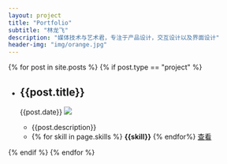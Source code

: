 ```yaml
---
layout: project
title: "Portfolio"
subtitle: "林龙飞"
description: "媒体技术与艺术君，专注于产品设计，交互设计以及界面设计"
header-img: "img/orange.jpg"
---
```



<!-- <ul class="listing">
{% for post in site.posts %}
{% if post.type == "project" %}
  {% capture y %}{{post.date | date:"%Y"}}{% endcapture %}

  <li class="listing-item">
    <time datetime="{{ post.date | date:"%Y-%m-%d" }}">{{ post.date | date:"%Y-%m-%d" }}</time>
    <a href="{{ post.url }}" title="{{ post.title }}">{{ post.title }}</a>
  </li>
{% endif %}
{% endfor %}
</ul> -->

{% for post in site.posts %}
{% if post.type == "project" %}
<div class = "main">
	<ul class= "cbp_tmtimeline">
		<li>
			<div class = "cbp_tmlabel">
				<h2 id = "boxoffice">{{post.title}}</h2>
				<time>{{post.date}}</time>
				<img src="{{post.imgsrc}}">
				<ul>
					<li>
						{{post.description}}
					</li>
					<li class = "skill">
						{% for skill in page.skills %}
						<span><b>{{skill}}</b></span>
						{% endfor%}
						<span class = "link">
							<a target="_blank" href="{{post.url}}">查看</a>
						</span>
					</li>
				</ul>
			</div>
	</ul>
</div>

{% endif %}
{% endfor %}